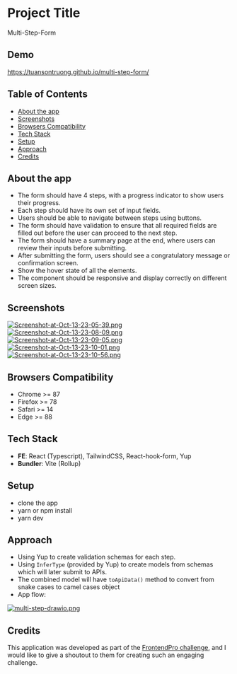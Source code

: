 
# Project Title

Multi-Step-Form

## Demo

https://tuansontruong.github.io/multi-step-form/

## Table of Contents
- [About the app](https://github.com/tuansontruong/multi-step-form/tree/master#about-the-app)
- [Screenshots](https://github.com/tuansontruong/multi-step-form/tree/master#screenshots)
- [Browsers Compatibility](https://github.com/tuansontruong/multi-step-form#browsers-compatibility)
- [Tech Stack](https://github.com/tuansontruong/multi-step-form#tech-stack)
- [Setup](https://github.com/tuansontruong/multi-step-form#setup)
- [Approach](https://github.com/tuansontruong/multi-step-form#approach)
- [Credits](https://github.com/tuansontruong/multi-step-form#credits)
## About the app
- The form should have 4 steps, with a progress indicator to show users their progress.
- Each step should have its own set of input fields.
- Users should be able to navigate between steps using buttons.
- The form should have validation to ensure that all required fields are filled out before the user can proceed to the next step.
- The form should have a summary page at the end, where users can review their inputs before submitting.
- After submitting the form, users should see a congratulatory message or confirmation screen.
- Show the hover state of all the elements.
- The component should be responsive and display correctly on different screen sizes.



## Screenshots

[![Screenshot-at-Oct-13-23-05-39.png](https://i.postimg.cc/zDLZkHX8/Screenshot-at-Oct-13-23-05-39.png)](https://postimg.cc/XX0zjJCz)
[![Screenshot-at-Oct-13-23-08-09.png](https://i.postimg.cc/PqmNJV9V/Screenshot-at-Oct-13-23-08-09.png)](https://postimg.cc/hJtK3sSV)
[![Screenshot-at-Oct-13-23-09-05.png](https://i.postimg.cc/7hcqmSjT/Screenshot-at-Oct-13-23-09-05.png)](https://postimg.cc/QKQLMK8X)
[![Screenshot-at-Oct-13-23-10-01.png](https://i.postimg.cc/2jJmpFX1/Screenshot-at-Oct-13-23-10-01.png)](https://postimg.cc/234ghvYY)
[![Screenshot-at-Oct-13-23-10-56.png](https://i.postimg.cc/s2DDffPx/Screenshot-at-Oct-13-23-10-56.png)](https://postimg.cc/JsvWPL2C)


## Browsers Compatibility
- Chrome >= 87
- Firefox >= 78
- Safari >= 14
- Edge >= 88
## Tech Stack

- **FE**: React (Typescript), TailwindCSS, React-hook-form, Yup
- **Bundler**: Vite (Rollup)




## Setup
- clone the app
- yarn or npm install
- yarn dev
## Approach
- Using Yup to create validation schemas for each step.
- Using `InferType` (provided by Yup) to create models from schemas which will later submit to APIs.
- The combined model will have `toApiData()` method to convert from snake cases to camel cases object
- App flow:


[![multi-step-drawio.png](https://i.postimg.cc/VvBYQRks/multi-step-drawio.png)](https://postimg.cc/SYR0cc9H)
## Credits
This application was developed as part of the [FrontendPro challenge](https://www.frontendpro.dev/frontend-coding-challenges/multi-step-form-lyFZYpe2Uxc8Ng4ueYud), and I would like to give a shoutout to them for creating such an engaging challenge.
